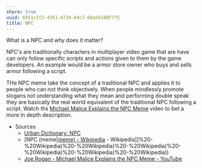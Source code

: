 ```yaml
---
share: true
uuid: 6551c5f2-4351-4734-b4c7-6ba56108f775
title: NPC
---
```

What is a NPC and why does it matter?

NPC's are traditionally characters in multiplayer video game that are have can only follow specific scripts and actions given to them by the game developers. An example would be a armor store owner who buys and sells armor following a script.

THe NPC meme take the concept of a traditional NPC and applies it to people who can not think objectively. When people mindlessly promote slogans not understanding what they mean and performing double speak they are basically the real world equivalent of the traditional NPC following a script. Watch ths [Michael Malice Explains the NPC Meme](https://www.youtube.com/watch?v=CUal1uAmlKA) video to bet a more in depth description.

* Sources
  * [Urban Dictionary: NPC](https://www.urbandictionary.com/define.php?term=NPC)
  * [NPC (meme|[meme) - Wikipedia](/undefined) - Wikipedia]]%20-%20Wikipedia)%20-%20Wikipedia)%20-%20Wikipedia)%20-%20Wikipedia)%20-%20Wikipedia)%20-%20Wikipedia))
  * [Joe Rogan - Michael Malice Explains the NPC Meme - YouTube](https://www.youtube.com/watch?v=CUal1uAmlKA)